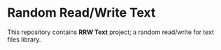 # Random Read/Write Text

This repository contains **RRW Text** project; a random read/write for text files library.
